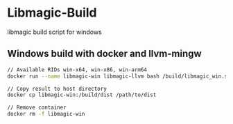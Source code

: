 # Libmagic-Build

libmagic build script for windows


## Windows build with docker and llvm-mingw

```bash
// Available RIDs win-x64, win-x86, win-arm64
docker run --name libmagic-win libmagic-llvm bash /build/libmagic_win.sh --rid win-x64

// Copy result to host directory
docker cp libmagic-win:/build/dist /path/to/dist

// Remove container
docker rm -f libmagic-win
```
